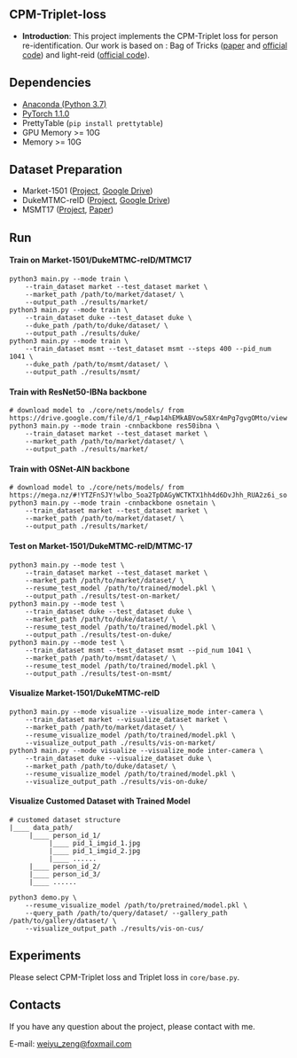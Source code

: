 ## CPM-Triplet-loss
* **Introduction**: This project implements the CPM-Triplet loss for person re-identification. Our work is based on : Bag of Tricks ([paper](https://arxiv.org/abs/1903.07071) and [official code](https://github.com/michuanhaohao/reid-strong-baseline)) and light-reid ([official code](https://github.com/wangguanan/light-reid)).
[](2.1-bot)


## Dependencies
* [Anaconda (Python 3.7)](https://www.anaconda.com/download/)
* [PyTorch 1.1.0](http://pytorch.org/)
* PrettyTable (```pip install prettytable```)
* GPU Memory >= 10G
* Memory >= 10G

## Dataset Preparation
* Market-1501 ([Project](http://www.liangzheng.com.cn/Project/project_reid.html), [Google Drive](https://drive.google.com/open?id=1M8m1SYjx15Yi12-XJ-TV6nVJ_ID1dNN5))
* DukeMTMC-reID ([Project](https://github.com/sxzrt/DukeMTMC-reID_evaluation), [Google Drive](https://drive.google.com/open?id=11FxmKe6SZ55DSeKigEtkb-xQwuq6hOkE))
* MSMT17 ([Project](https://www.pkuvmc.com/dataset.html), [Paper](https://arxiv.org/pdf/1711.08565.pdf))

## Run
#### Train on Market-1501/DukeMTMC-reID/MTMC17
```
python3 main.py --mode train \
    --train_dataset market --test_dataset market \
    --market_path /path/to/market/dataset/ \
    --output_path ./results/market/ 
python3 main.py --mode train \
    --train_dataset duke --test_dataset duke \
    --duke_path /path/to/duke/dataset/ \
    --output_path ./results/duke/
python3 main.py --mode train \
    --train_dataset msmt --test_dataset msmt --steps 400 --pid_num 1041 \
    --duke_path /path/to/msmt/dataset/ \
    --output_path ./results/msmt/
```



#### Train with ResNet50-IBNa backbone
```
# download model to ./core/nets/models/ from https://drive.google.com/file/d/1_r4wp14hEMkABVow58Xr4mPg7gvgOMto/view
python3 main.py --mode train -cnnbackbone res50ibna \
    --train_dataset market --test_dataset market \
    --market_path /path/to/market/dataset/ \
    --output_path ./results/market/ 
```

#### Train with OSNet-AIN backbone
```
# download model to ./core/nets/models/ from https://mega.nz/#!YTZFnSJY!wlbo_5oa2TpDAGyWCTKTX1hh4d6DvJhh_RUA2z6i_so
python3 main.py --mode train -cnnbackbone osnetain \
    --train_dataset market --test_dataset market \
    --market_path /path/to/market/dataset/ \
    --output_path ./results/market/ 
```

#### Test on Market-1501/DukeMTMC-reID/MTMC-17
```
python3 main.py --mode test \
    --train_dataset market --test_dataset market \
    --market_path /path/to/market/dataset/ \
    --resume_test_model /path/to/trained/model.pkl \ 
    --output_path ./results/test-on-market/
python3 main.py --mode test \
    --train_dataset duke --test_dataset duke \
    --market_path /path/to/duke/dataset/ \
    --resume_test_model /path/to/trained/model.pkl \ 
    --output_path ./results/test-on-duke/
python3 main.py --mode test \
    --train_dataset msmt --test_dataset msmt --pid_num 1041 \
    --market_path /path/to/msmt/dataset/ \
    --resume_test_model /path/to/trained/model.pkl \ 
    --output_path ./results/test-on-msmt/
```

#### Visualize Market-1501/DukeMTMC-reID
```
python3 main.py --mode visualize --visualize_mode inter-camera \
    --train_dataset market --visualize_dataset market \
    --market_path /path/to/market/dataset/ \
    --resume_visualize_model /path/to/trained/model.pkl \ 
    --visualize_output_path ./results/vis-on-market/ 
python3 main.py --mode visualize --visualize_mode inter-camera \
    --train_dataset duke --visualize_dataset duke \
    --market_path /path/to/duke/dataset/ \
    --resume_visualize_model /path/to/trained/model.pkl \ 
    --visualize_output_path ./results/vis-on-duke/ 
```

#### Visualize Customed Dataset with Trained Model

```
# customed dataset structure
|____ data_path/
     |____ person_id_1/
          |____ pid_1_imgid_1.jpg
          |____ pid_1_imgid_2.jpg
          |____ ......
     |____ person_id_2/
     |____ person_id_3/
     |____ ......
```
```
python3 demo.py \
    --resume_visualize_model /path/to/pretrained/model.pkl \
    --query_path /path/to/query/dataset/ --gallery_path /path/to/gallery/dataset/ \
    --visualize_output_path ./results/vis-on-cus/
```

## Experiments
Please select CPM-Triplet loss and Triplet loss in ```core/base.py```.




## Contacts
If you have any question about the project, please contact with me.

E-mail: weiyu_zeng@foxmail.com
